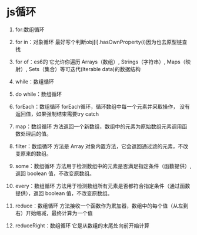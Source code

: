 # js循环

1. for:数组循环 

2. for in：对象循环 最好写个判断obj[i].hasOwnProperty(i)因为也去原型链查找
   
3. for of：es6的 它允许你遍历 Arrays（数组）, Strings（字符串）, Maps（映射）, Sets（集合）等可迭代(Iterable data)的数据结构

3. while：数组循环

4. do while：数组循环

5. forEach：数组循环 forEach循环，循环数组中每一个元素并采取操作， 没有返回值，如果强制结束需要try catch 

6. map：数组循环 方法返回一个新数组，数组中的元素为原始数组元素调用函数处理后的值。

7. filter：数组循环 方法是 Array 对象内置方法，它会返回通过滤的元素，不改变原来的数组。

8. some：数组循环 方法用于检测数组中的元素是否满足指定条件（函数提供）,返回 boolean 值，不改变原数组。

9. every：数组循环 方法用于检测数组所有元素是否都符合指定条件（通过函数提供），返回 boolean 值，不改变原数组。

10. reduce：数组循环 方法接收一个函数作为累加器，数组中的每个值（从左到右）开始缩减，最终计算为一个值

11. reduceRight：数组循环 它是从数组的末尾处向前开始计算
